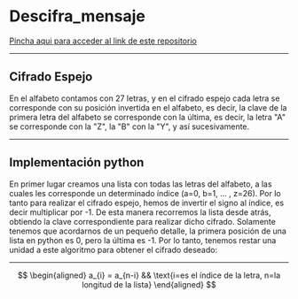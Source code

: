 # Descifra_mensaje

[Pincha aqui para acceder al link de este repositorio](https://github.com/pelahumi/Descifra_mensaje.git)

---

## Cifrado Espejo

En el alfabeto contamos con 27 letras, y en el cifrado espejo cada letra se corresponde con su posición invertida en el alfabeto, es decir, la clave de la primera letra del alfabeto se corresponde con la última, es decir, la letra "A" se corresponde con la "Z", la "B" con la "Y", y así sucesivamente. 

---

## Implementación python

En primer lugar creamos una lista con todas las letras del alfabeto, a las cuales les corresponde un determinado índice (a=0, b=1, ... , z=26). Por lo tanto para realizar el cifrado espejo, hemos de invertir el signo al índice, es decir multiplicar por -1. De esta manera recorremos la lista desde atrás, obtiendo la clave correspondiente para realizar dicho cifrado. Solamente tenemos que acordarnos de un pequeño detalle, la primera posición de una lista en python es 0, pero la última es -1. Por lo tanto, tenemos restar una unidad a este algoritmo para obtener el cifrado deseado:

---

$$
\begin{aligned}
  a_{i} = a_{n-i} && \text{i=es el índice de la letra, n=la longitud de la lista}
\end{aligned}
$$

